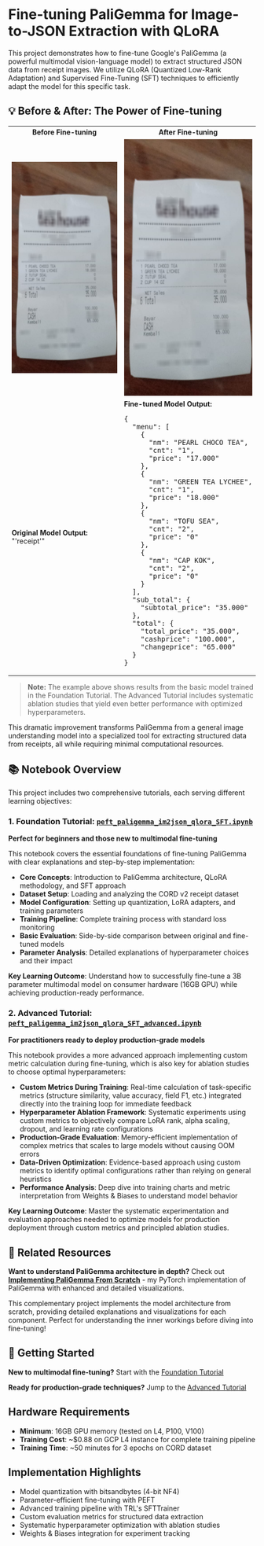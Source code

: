 # Fine-tuning PaliGemma for Image-to-JSON Extraction with QLoRA

This project demonstrates how to fine-tune Google's PaliGemma (a powerful multimodal vision-language model) to extract structured JSON data from receipt images. We utilize QLoRA (Quantized Low-Rank Adaptation) and Supervised Fine-Tuning (SFT) techniques to efficiently adapt the model for this specific task.

## 💡 Before & After: The Power of Fine-tuning

<table width="100%">
  <tr>
    <th width="50%" align="center">Before Fine-tuning</th>
    <th width="50%" align="center">After Fine-tuning</th>
  </tr>
  <tr>
    <td width="50%" align="center"><img src="./sample_image.png" width="350px" alt="Receipt Example"/></td>
    <td width="50%" align="center"><img src="./sample_image.png" width="350px" alt="Receipt Example"/></td>
  </tr>
  <tr>
    <td width="50%"><b>Original Model Output:</b><br>"'receipt'"</td>
    <td width="50%"><b>Fine-tuned Model Output:</b><br>
<pre>
{
  "menu": [
    {
      "nm": "PEARL CHOCO TEA",
      "cnt": "1",
      "price": "17.000"
    },
    {
      "nm": "GREEN TEA LYCHEE",
      "cnt": "1", 
      "price": "18.000"
    },
    {
      "nm": "TOFU SEA",
      "cnt": "2",
      "price": "0"
    },
    {
      "nm": "CAP KOK",
      "cnt": "2",
      "price": "0"
    }
  ],
  "sub_total": {
    "subtotal_price": "35.000"
  },
  "total": {
    "total_price": "35.000",
    "cashprice": "100.000",
    "changeprice": "65.000"
  }
}
</pre>
    </td>
  </tr>
</table>

> **Note:** The example above shows results from the basic model trained in the Foundation Tutorial. The Advanced Tutorial includes systematic ablation studies that yield even better performance with optimized hyperparameters.

This dramatic improvement transforms PaliGemma from a general image understanding model into a specialized tool for extracting structured data from receipts, all while requiring minimal computational resources.

## 📚 Notebook Overview

This project includes two comprehensive tutorials, each serving different learning objectives:

### 1. **Foundation Tutorial**: [`peft_paligemma_im2json_qlora_SFT.ipynb`](peft_paligemma_im2json_qlora_SFT.ipynb)
**Perfect for beginners and those new to multimodal fine-tuning**

This notebook covers the essential foundations of fine-tuning PaliGemma with clear explanations and step-by-step implementation:

- **Core Concepts**: Introduction to PaliGemma architecture, QLoRA methodology, and SFT approach
- **Dataset Setup**: Loading and analyzing the CORD v2 receipt dataset
- **Model Configuration**: Setting up quantization, LoRA adapters, and training parameters
- **Training Pipeline**: Complete training process with standard loss monitoring
- **Basic Evaluation**: Side-by-side comparison between original and fine-tuned models
- **Parameter Analysis**: Detailed explanations of hyperparameter choices and their impact

**Key Learning Outcome**: Understand how to successfully fine-tune a 3B parameter multimodal model on consumer hardware (16GB GPU) while achieving production-ready performance.

### 2. **Advanced Tutorial**: [`peft_paligemma_im2json_qlora_SFT_advanced.ipynb`](peft_paligemma_im2json_qlora_SFT_advanced.ipynb)
**For practitioners ready to deploy production-grade models**

This notebook provides a more advanced approach implementing custom metric calculation during fine-tuning, which is also key for ablation studies to choose optimal hyperparameters:

- **Custom Metrics During Training**: Real-time calculation of task-specific metrics (structure similarity, value accuracy, field F1, etc.) integrated directly into the training loop for immediate feedback
- **Hyperparameter Ablation Framework**: Systematic experiments using custom metrics to objectively compare LoRA rank, alpha scaling, dropout, and learning rate configurations
- **Production-Grade Evaluation**: Memory-efficient implementation of complex metrics that scales to large models without causing OOM errors
- **Data-Driven Optimization**: Evidence-based approach using custom metrics to identify optimal configurations rather than relying on general heuristics
- **Performance Analysis**: Deep dive into training charts and metric interpretation from Weights & Biases to understand model behavior

**Key Learning Outcome**: Master the systematic experimentation and evaluation approaches needed to optimize models for production deployment through custom metrics and principled ablation studies.

## 🔗 Related Resources

**Want to understand PaliGemma architecture in depth?** Check out [**Implementing PaliGemma From Scratch**](https://github.com/veronikayurchuk/paligemma-from-scratch) - my PyTorch implementation of PaliGemma with enhanced and detailed visualizations.

This complementary project implements the model architecture from scratch, providing detailed explanations and visualizations for each component. Perfect for understanding the inner workings before diving into fine-tuning!

## 🚀 Getting Started

**New to multimodal fine-tuning?** Start with the [Foundation Tutorial](peft_paligemma_im2json_qlora_SFT.ipynb)

**Ready for production-grade techniques?** Jump to the [Advanced Tutorial](peft_paligemma_im2json_qlora_SFT_advanced.ipynb)

## Hardware Requirements

- **Minimum**: 16GB GPU memory (tested on L4, P100, V100)
- **Training Cost**: ~$0.88 on GCP L4 instance for complete training pipeline
- **Training Time**: ~50 minutes for 3 epochs on CORD dataset

## Implementation Highlights

- Model quantization with bitsandbytes (4-bit NF4)
- Parameter-efficient fine-tuning with PEFT 
- Advanced training pipeline with TRL's SFTTrainer
- Custom evaluation metrics for structured data extraction
- Systematic hyperparameter optimization with ablation studies
- Weights & Biases integration for experiment tracking
